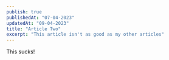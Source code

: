 ```yaml
---
publish: true
publishedAt: "07-04-2023"
updatedAt: "09-04-2023"
title: "Article Two"
excerpt: "This article isn't as good as my other articles"
---
```


This sucks!

